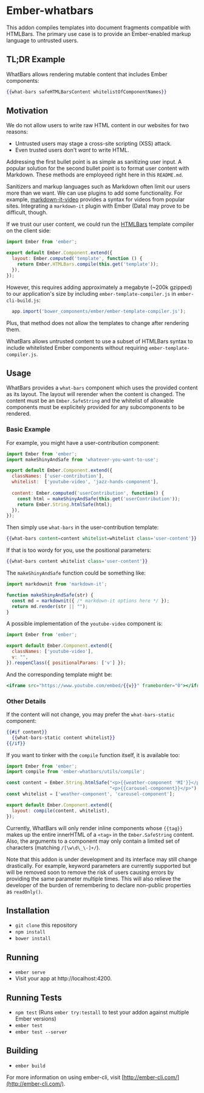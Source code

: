 # Ember-whatbars

This addon compiles templates into document fragments compatible with HTMLBars.
The primary use case is to provide an Ember-enabled markup language to
untrusted users.

## TL;DR Example

WhatBars allows rendering mutable content that includes Ember components:

```hbs
{{what-bars safeHTMLBarsContent whitelistOfComponentNames}}
```

## Motivation

We do not allow users to write raw HTML content in our websites for two reasons:
 * Untrusted users may stage a cross-site scripting (XSS) attack.
 * Even trusted users don't *want* to write HTML.

Addressing the first bullet point is as simple as sanitizing user input.
A popular solution for the second bullet point is to format user content with
Markdown. These methods are employeed right here in this `README.md`.

Sanitizers and markup languages such as Markdown often limit our users more
than we want.  We can use plugins to add some functionality. For example,
[markdown-it-video](https://github.com/brianjgeiger/markdown-it-video)
provides a syntax for videos from popular sites.  Integrating a `markdown-it`
plugin with Ember (Data) may prove to be difficult, though.

If we trust our user content, we could run the
[HTMLBars](https://github.com/tildeio/htmlbars) template compiler 
on the client side:

```js
import Ember from 'ember';

export default Ember.Component.extend({
  layout: Ember.computed('template', function () {
    return Ember.HTMLBars.compile(this.get('template'));
  }),
});
```

However, this requires adding approximately a megabyte (~200k gzipped) to our
application's size by including `ember-template-compiler.js` in
`ember-cli-build.js`:

```js
  app.import('bower_components/ember/ember-template-compiler.js');
```

Plus, that method does not allow the templates to change after rendering them.

WhatBars allows untrusted content to use a subset of HTMLBars syntax to
include whitelisted Ember components without requiring
`ember-template-compiler.js`.


## Usage

WhatBars provides a `what-bars` component which uses the provided content as
its layout.  The layout will rerender when the content is changed.  The
content must be an `Ember.SafeString` and the whitelist of allowable
components must be explicitely provided for any subcomponents to be rendered.

### Basic Example

For example, you might have a user-contribution component:

```js
import Ember from 'ember';
import makeShinyAndSafe from 'whatever-you-want-to-use';

export default Ember.Component.extend({
  classNames: ['user-contribution'],
  whitelist:  ['youtube-video', 'jazz-hands-component'],
  
  content: Ember.computed('userContribution', function() {
    const html = makeShinyAndSafe(this.get('userContribution'));
    return Ember.String.htmlSafe(html);
  }),
});
```

Then simply use `what-bars` in the user-contribution template:

```hbs
{{what-bars content=content whitelist=whitelist class='user-content'}}
```

If that is too wordy for you, use the positional parameters:

```hbs
{{what-bars content whitelist class='user-content'}}
```

The `makeShinyAndSafe` function could be something like:

```js
import markdownit from 'markdown-it';

function makeShinyAndSafe(str) {
  const md = markdownit({ /* markdown-it options here */ });
  return md.render(str || "");
}
```

A possible implementation of the `youtube-video` component is:

```js
import Ember from 'ember';

export default Ember.Component.extend({
  classNames: ['youtube-video'],
  v: "",
}).reopenClass({ positionalParams: ['v'] });
```

And the corresponding template might be:

```hbs
<iframe src="https://www.youtube.com/embed/{{v}}" frameborder="0"></iframe>
```

### Other Details

If the content will not change, you may prefer the `what-bars-static` component:

```hbs
{{#if content}}
  {{what-bars-static content whitelist}}
{{/if}}
```

If you want to tinker with the `compile` function itself, it is available too:

```js
import Ember from 'ember';
import compile from 'ember-whatbars/utils/compile';

const content = Ember.String.htmlSafe("<p>{{weather-component 'MI'}}</p>" +
                                      "<p>{{carousel-component}}</p>");
const whitelist = ['weather-component', 'carousel-component'];

export default Ember.Component.extend({
  layout: compile(content, whitelist),
});
```

Currently, WhatBars will only render inline components whose `{{tag}}`
makes up the entire innerHTML of a `<tag>` in the `Ember.SafeString` content.
Also, the arguments to a component may only contain a limited set of
characters (matching `/[\w\d\_\-]+/`).

Note that this addon is under development and its interface may still change
drastically.  For example, keyword parameters are currently supported but
will be removed soon to remove the risk of users causing errors by providing
the same parameter multiple times.  This will also relieve the developer of
the burden of remembering to declare non-public properties as `readOnly()`.

## Installation

* `git clone` this repository
* `npm install`
* `bower install`

## Running

* `ember serve`
* Visit your app at http://localhost:4200.

## Running Tests

* `npm test` (Runs `ember try:testall` to test your addon against multiple Ember versions)
* `ember test`
* `ember test --server`

## Building

* `ember build`

For more information on using ember-cli, visit [http://ember-cli.com/](http://ember-cli.com/).
